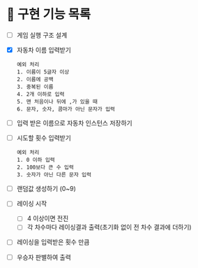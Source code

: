 # 🎯 구현 기능 목록
- [ ] 게임 실행 구조 설계

- [x] 자동차 이름 입력받기
    ````
    예외 처리
    1. 이름이 5글자 이상
    2. 이름에 공백
    3. 중복된 이름
    4. 2개 이하로 입력
    5. 맨 처음이나 뒤에 ,가 있을 때
    6. 문자, 숫자, 콤마가 아닌 문자가 입력
     ````

- [ ] 입력 받은 이름으로 자동차 인스턴스 저장하기



- [ ] 시도할 횟수 입력받기
    ````
    예외 처리 
    1. 0 이하 입력
    2. 100보다 큰 수 입력
    3. 숫자가 아닌 다른 문자 입력
    ````


- [ ] 랜덤값 생성하기 (0~9)

- [ ] 레이싱 시작
    - [ ] 4 이상이면 전진
    - [ ] 각 차수마다 레이싱결과 출력(초기화 없이 전 차수 결과에 더하기)

- [ ] 레이싱을 입력받은 횟수 만큼

- [ ] 우승자 판별하여 출력
